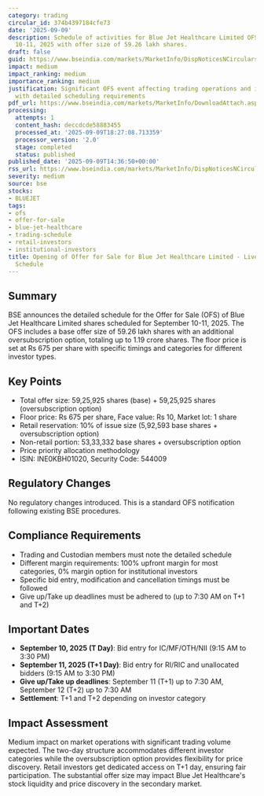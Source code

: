 ```yaml
---
category: trading
circular_id: 374b4397184cfe73
date: '2025-09-09'
description: Schedule of activities for Blue Jet Healthcare Limited OFS on September
  10-11, 2025 with offer size of 59.26 lakh shares.
draft: false
guid: https://www.bseindia.com/markets/MarketInfo/DispNoticesNCirculars.aspx?Noticeid={B564B57D-C149-4E09-8492-24079E9B1BBE}&noticeno=20250909-66&dt=09/09/2025&icount=66&totcount=70&flag=0
impact: medium
impact_ranking: medium
importance_ranking: medium
justification: Significant OFS event affecting trading operations and investor participation
  with detailed scheduling requirements
pdf_url: https://www.bseindia.com/markets/MarketInfo/DownloadAttach.aspx?id=20250909-66&attachedId=
processing:
  attempts: 1
  content_hash: deccdcde58883455
  processed_at: '2025-09-09T18:27:08.713359'
  processor_version: '2.0'
  stage: completed
  status: published
published_date: '2025-09-09T14:36:50+00:00'
rss_url: https://www.bseindia.com/markets/MarketInfo/DispNoticesNCirculars.aspx?Noticeid={B564B57D-C149-4E09-8492-24079E9B1BBE}&noticeno=20250909-66&dt=09/09/2025&icount=66&totcount=70&flag=0
severity: medium
source: bse
stocks:
- BLUEJET
tags:
- ofs
- offer-for-sale
- blue-jet-healthcare
- trading-schedule
- retail-investors
- institutional-investors
title: Opening of Offer for Sale for Blue Jet Healthcare Limited - Live Activities
  Schedule
---
```


## Summary

BSE announces the detailed schedule for the Offer for Sale (OFS) of Blue Jet Healthcare Limited shares scheduled for September 10-11, 2025. The OFS includes a base offer size of 59.26 lakh shares with an additional oversubscription option, totaling up to 1.19 crore shares. The floor price is set at Rs 675 per share with specific timings and categories for different investor types.

## Key Points

- Total offer size: 59,25,925 shares (base) + 59,25,925 shares (oversubscription option)
- Floor price: Rs 675 per share, Face value: Rs 10, Market lot: 1 share
- Retail reservation: 10% of issue size (5,92,593 base shares + oversubscription option)
- Non-retail portion: 53,33,332 base shares + oversubscription option
- Price priority allocation methodology
- ISIN: INE0KBH01020, Security Code: 544009

## Regulatory Changes

No regulatory changes introduced. This is a standard OFS notification following existing BSE procedures.

## Compliance Requirements

- Trading and Custodian members must note the detailed schedule
- Different margin requirements: 100% upfront margin for most categories, 0% margin option for institutional investors
- Specific bid entry, modification and cancellation timings must be followed
- Give up/Take up deadlines must be adhered to (up to 7:30 AM on T+1 and T+2)

## Important Dates

- **September 10, 2025 (T Day)**: Bid entry for IC/MF/OTH/NII (9:15 AM to 3:30 PM)
- **September 11, 2025 (T+1 Day)**: Bid entry for RI/RIC and unallocated bidders (9:15 AM to 3:30 PM)
- **Give up/Take up deadlines**: September 11 (T+1) up to 7:30 AM, September 12 (T+2) up to 7:30 AM
- **Settlement**: T+1 and T+2 depending on investor category

## Impact Assessment

Medium impact on market operations with significant trading volume expected. The two-day structure accommodates different investor categories while the oversubscription option provides flexibility for price discovery. Retail investors get dedicated access on T+1 day, ensuring fair participation. The substantial offer size may impact Blue Jet Healthcare's stock liquidity and price discovery in the secondary market.